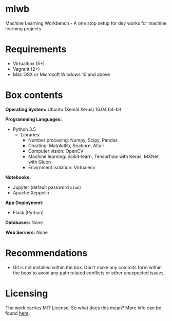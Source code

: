 # mlwb
Machine Learning Workbench - A one stop setup for dev works for machine learning projects

# Requirements
- Virtualbox (5+)
- Vagrant (2+)
- Mac OSX or Microsoft Windows 10 and above

# Box contents
__Operating System:__ Ubuntu (Xenial Xerus) 16.04 64-bit

__Programming Languages:__
- Python 3.5
  - Libraries:
    - Number procesing: Numpy, Scipy, Pandas
    - Charting: Matplotlib, Seaborn, Altair
    - Computer vision: OpenCV
    - Machine learning: Scikit-learn, Tensorflow with Keras, MXNet with Gluon
    - Envirnment isolation: Virtualenv

__Notebooks:__
- Jupyter (default password `mlwb`)
- Apache Xeppelin

__App Deployment:__
- Flask (Python)

__Databases:__ None

__Web Servers:__ None

# Recommendations
- Git is not installed within the box. Don't make any commits form within the beox to avoid any path related conflicts or other unexpected issues.

# Licensing
The work carries MIT License. So what does this mean? More info can be found [here](https://choosealicense.com/appendix/ "External link").
